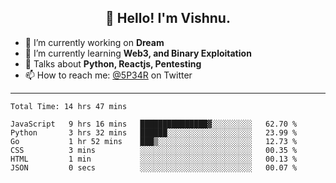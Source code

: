 <h2 align="center">👋 Hello! I'm Vishnu.</h2>


- 🔭 I’m currently working on **Dream**
- 🌱 I’m currently learning **Web3, and Binary Exploitation**
- 💬 Talks about **Python, Reactjs, Pentesting**
- 📫 How to reach me: [@5P34R](https://twitter.com/Vishnu27302693) on Twitter

---
<!--START_SECTION:waka-->

```text
Total Time: 14 hrs 47 mins

JavaScript   9 hrs 16 mins   ███████████████▓░░░░░░░░░   62.70 %
Python       3 hrs 32 mins   ██████░░░░░░░░░░░░░░░░░░░   23.99 %
Go           1 hr 52 mins    ███▒░░░░░░░░░░░░░░░░░░░░░   12.73 %
CSS          3 mins          ░░░░░░░░░░░░░░░░░░░░░░░░░   00.35 %
HTML         1 min           ░░░░░░░░░░░░░░░░░░░░░░░░░   00.13 %
JSON         0 secs          ░░░░░░░░░░░░░░░░░░░░░░░░░   00.07 %
```

<!--END_SECTION:waka-->
